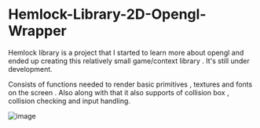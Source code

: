 # Hemlock-Library-2D-Opengl-Wrapper
Hemlock library is a project that I started to learn more about opengl and ended up creating this relatively small game/context library . It's still under development.

Consists of functions needed to render basic primitives , textures and fonts on the screen . Also along with that it also supports of collision box , collision checking and input handling.  


![image](https://user-images.githubusercontent.com/80681941/218235118-f4048286-c558-4698-97b6-686eb4b9cc1a.png)


